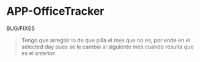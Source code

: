 # APP-OfficeTracker


BUG/FIXES


> Tengo que arreglar lo de que pilla el mes que no es, por ende en el selected day pues se le cambia al siguiente mes cuando resulta que es el anterior.